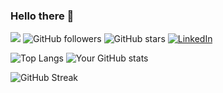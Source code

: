 ### Hello there 👋

![](https://komarev.com/ghpvc/?username=knirooshan)
![GitHub followers](https://img.shields.io/github/followers/knirooshan?label=Followers&style=social)
![GitHub stars](https://img.shields.io/github/stars/knirooshan?style=social)
[![LinkedIn](https://img.shields.io/badge/LinkedIn-knirooshan-blue)](https://www.linkedin.com/in/knirooshan/)




![Top Langs](https://github-readme-stats.vercel.app/api/top-langs/?username=knirooshan)
![Your GitHub stats](https://github-readme-stats.vercel.app/api?username=knirooshan&show_icons=true)

![GitHub Streak](https://github-readme-streak-stats.herokuapp.com/?user=knirooshan)








<!--
**knirooshan/knirooshan** is a ✨ _special_ ✨ repository because its `README.md` (this file) appears on your GitHub profile.

Here are some ideas to get you started:

- 🔭 I’m currently working on ...
- 🌱 I’m currently learning ...
- 👯 I’m looking to collaborate on ...
- 🤔 I’m looking for help with ...
- 💬 Ask me about ...
- 📫 How to reach me: ...
- 😄 Pronouns: ...
- ⚡ Fun fact: ...
-->
